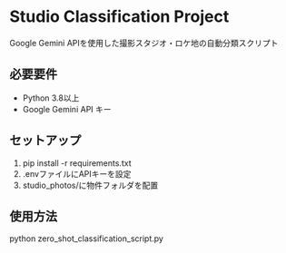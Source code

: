 # Studio Classification Project

Google Gemini APIを使用した撮影スタジオ・ロケ地の自動分類スクリプト

## 必要要件
- Python 3.8以上
- Google Gemini API キー

## セットアップ
1. pip install -r requirements.txt
2. .envファイルにAPIキーを設定
3. studio_photos/に物件フォルダを配置

## 使用方法
python zero_shot_classification_script.py
